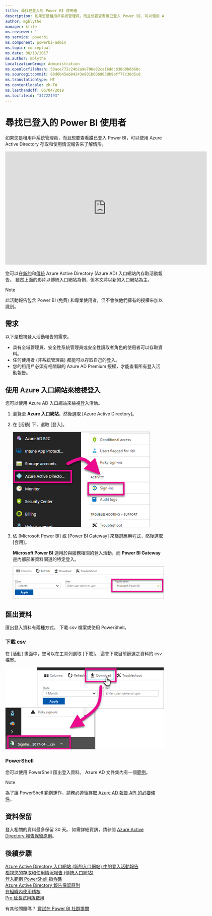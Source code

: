 ```yaml
---
title: 尋找已登入的 Power BI 使用者
description: 如果您是租用戶系統管理員，而且想要查看誰已登入 Power BI，可以使用 Azure Active Directory 存取和使用情況報告來了解情形。
author: mgblythe
manager: kfile
ms.reviewer: ''
ms.service: powerbi
ms.component: powerbi-admin
ms.topic: conceptual
ms.date: 08/10/2017
ms.author: mblythe
LocalizationGroup: Administration
ms.openlocfilehash: 50ace772c24b2a9e706e82ca16ddcb36d8b6b60c
ms.sourcegitcommit: 80d6b45eb84243e801b60b9038b9bff77c30d5c8
ms.translationtype: HT
ms.contentlocale: zh-TW
ms.lasthandoff: 06/04/2018
ms.locfileid: "34722193"
---
```

# <a name="find-power-bi-users-that-have-signed-in"></a>尋找已登入的 Power BI 使用者
如果您是租用戶系統管理員，而且想要查看誰已登入 Power BI，可以使用 Azure Active Directory 存取和使用情況報告來了解情形。

<iframe width="640" height="360" src="https://www.youtube.com/embed/1AVgh9w9VM8?showinfo=0" frameborder="0" allowfullscreen></iframe>

您可以在[新的](https://docs.microsoft.com/azure/active-directory/active-directory-reporting-activity-sign-ins)和[傳統](https://docs.microsoft.com/azure/active-directory/active-directory-view-access-usage-reports) Azure Active Directory (Azure AD) 入口網站內存取活動報告。 雖然上面的影片以傳統入口網站為例，但本文將以新的入口網站為主。

> [!NOTE]
> 此活動報告包含 Power BI (免費) 和專業使用者，但不會依他們擁有的授權來加以識別。
> 
> 

## <a name="requirements"></a>需求
以下是檢視登入活動報告的需求。

* 具有全域管理員、安全性系統管理員或安全性讀取者角色的使用者可以存取資料。
* 任何使用者 (非系統管理員) 都能可以存取自己的登入。
* 您的租用戶必須有相關聯的 Azure AD Premium 授權，才能查看所有登入活動報告。

## <a name="using-the-azure-portal-to-view-sign-ins"></a>使用 Azure 入口網站來檢視登入
您可以使用 Azure AD 入口網站來檢視登入活動。

1. 瀏覽至 **Azure 入口網站**，然後選取 [Azure Active Directory]。
2. 在 [活動] 下，選取 [登入]。
   
    ![](media/service-admin-access-usage/azure-portal-sign-ins.png)
3. 依 [Microsoft Power BI] 或 [Power BI Gateway] 來篩選應用程式，然後選取 [套用]。
   
    **Microsoft Power BI** 適用於與服務相關的登入活動，而 **Power BI Gateway** 是內部部署資料閘道的特定登入。
   
    ![](media/service-admin-access-usage/sign-in-filter.png)

## <a name="export-the-data"></a>匯出資料
匯出登入資料有兩種方式。 下載 csv 檔案或使用 PowerShell。

### <a name="download-csv"></a>下載 csv
在 [活動] 畫面中，您可以在工具列選取 [下載]。 這會下載目前篩選之資料的 csv 檔案。

![](media/service-admin-access-usage/download-sign-in-data-csv.png)

### <a name="powershell"></a>PowerShell
您可以使用 PowerShell 匯出登入資料。 Azure AD 文件集內有一個[範例](https://docs.microsoft.com/azure/active-directory/active-directory-reporting-api-sign-in-activity-samples#powershell-script)。

> [!NOTE]
> 為了讓 PowerShell 範例運作，請務必遵循[存取 Azure AD 報告 API 的必要條件](https://docs.microsoft.com/azure/active-directory/active-directory-reporting-api-prerequisites)。
> 
> 

## <a name="data-retention"></a>資料保留
登入相關的資料最多保留 30 天。 如需詳細資訊，請參閱 [Azure Active Directory 報告保留原則](https://docs.microsoft.com/azure/active-directory/active-directory-reporting-retention)。

## <a name="next-steps"></a>後續步驟
[Azure Active Directory 入口網站 (新的入口網站) 中的登入活動報告](https://docs.microsoft.com/azure/active-directory/active-directory-reporting-activity-sign-ins)  
[檢視您的存取和使用情況報告 (傳統入口網站)](https://docs.microsoft.com/azure/active-directory/active-directory-view-access-usage-reports#view-or-download-a-report)  
[登入範例 PowerShell 指令碼](https://docs.microsoft.com/azure/active-directory/active-directory-reporting-api-sign-in-activity-samples#powershell-script)  
[Azure Active Directory 報告保留原則](https://docs.microsoft.com/azure/active-directory/active-directory-reporting-retention)  
[在組織內使用稽核](service-admin-auditing.md)  
[Pro 延長試用版啟用](service-extended-pro-trial.md)

有其他問題嗎？ [嘗試在 Power BI 社群提問](https://community.powerbi.com/)

